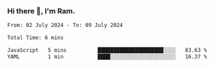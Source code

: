 ### Hi there 👋, I'm Ram.

<!--START_SECTION:waka-->

```txt
From: 02 July 2024 - To: 09 July 2024

Total Time: 6 mins

JavaScript   5 mins          █████████████████████░░░░   83.63 %
YAML         1 min           ████░░░░░░░░░░░░░░░░░░░░░   16.37 %
```

<!--END_SECTION:waka-->
